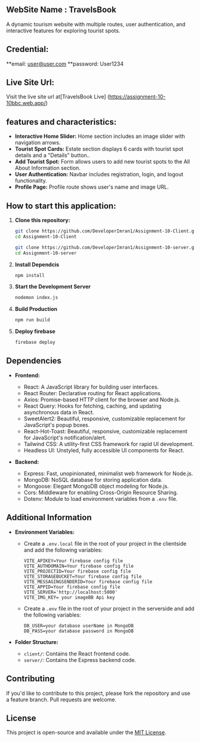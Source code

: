 ## WebSite Name : TravelsBook 
A dynamic tourism website with multiple routes, user authentication, and interactive features for exploring tourist spots.

## Credential:
**email: user@user.com
**password: User1234

## Live Site Url:
Visit the live site url at[TravelsBook Live] (https://assignment-10-10bbc.web.app/)

## features and characteristics:

- **Interactive Home Slider:** Home section includes an image slider with navigation arrows.
- **Tourist Spot Cards:** Estate section displays 6 cards with tourist spot details and a "Details" button..
- **Add Tourist Spot:** Form allows users to add new tourist spots to the All About Information section.
- **User Authentication:** Navbar includes registration, login, and logout functionality.
- **Profile Page:** Profile route shows user's name and image URL.


## How to start this application:
 1. **Clone this repository:**
    ```sh Client Side:
    git clone https://github.com/DeveloperImran1/Assignment-10-Client.git
    cd Assignment-10-Client
    ```
    ```sh Server side:
    git clone https://github.com/DeveloperImran1/Assignment-10-server.git
    cd Assignment-10-server
    ```
2. **Install Dependcis**
   ```sh
   npm install
   ```
3. **Start the Development Server**
   ```sh
   nodemon index.js
   ```
4. **Build Production**
   ```sh
   npm run build
   ```
5. **Deploy firebase**
   ```sh
   firebase deploy
   ```
   


## Dependencies

- **Frontend:**
  - React: A JavaScript library for building user interfaces.
  - React Router: Declarative routing for React applications.
  - Axios: Promise-based HTTP client for the browser and Node.js.
  - React Query: Hooks for fetching, caching, and updating asynchronous data in React.
  - SweetAlert2: Beautiful, responsive, customizable replacement for JavaScript's popup boxes.
  - React-Hot-Toast: Beautiful, responsive, customizable replacement for JavaScript's notification/alert.
  - Tailwind CSS: A utility-first CSS framework for rapid UI development.
  - Headless UI: Unstyled, fully accessible UI components for React.

- **Backend:**
  - Express: Fast, unopinionated, minimalist web framework for Node.js.
  - MongoDB: NoSQL database for storing application data.
  - Mongoose: Elegant MongoDB object modeling for Node.js.
  - Cors: Middleware for enabling Cross-Origin Resource Sharing.
  - Dotenv: Module to load environment variables from a `.env` file.

## Additional Information

- **Environment Variables:**
  - Create a `.env.local` file in the root of your project in the clientside and add the following variables:
    ```plaintext
    VITE_APIKEY=Your firebase config file
    VITE_AUTHDOMAIN=Your firebase config file
    VITE_PROJECTID=Your firebase config file
    VITE_STORAGEBUCKET=Your firebase config file
    VITE_MESSAGINGSENDERID=Your firebase config file
    VITE_APPID=Your firebase config file
    VITE_SERVER='http://localhost:5000'
    VITE_IMG_KEY= your imageBB Api key
    ```
  - Create a `.env` file in the root of your project in the serverside and add the following variables:
    ```plaintext
    DB_USER=your database userName in MongoDB
    DB_PASS=your database password in MongoDB
    ```

- **Folder Structure:**
  - `client/`: Contains the React frontend code.
  - `server/`: Contains the Express backend code.

## Contributing

If you'd like to contribute to this project, please fork the repository and use a feature branch. Pull requests are welcome.

## License

This project is open-source and available under the [MIT License](LICENSE).
